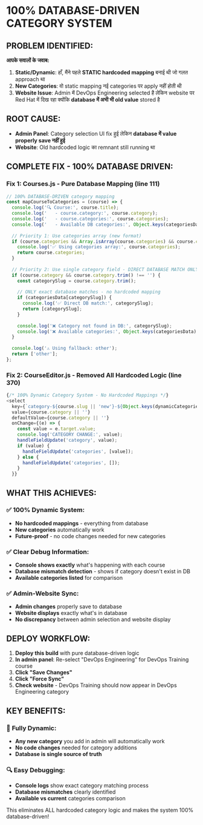 # 100% DATABASE-DRIVEN CATEGORY SYSTEM

## PROBLEM IDENTIFIED:
**आपके सवालों के जवाब:**

1. **Static/Dynamic**: हाँ, मैंने पहले **STATIC hardcoded mapping** बनाई थी जो गलत approach था
2. **New Categories**: वो static mapping नई categories पर apply नहीं होती थी  
3. **Website Issue**: Admin में DevOps Engineering selected है लेकिन website पर Red Hat में दिख रहा क्योंकि **database में अभी भी old value** stored है

## ROOT CAUSE:
- **Admin Panel**: Category selection UI fix हुई लेकिन **database में value properly save नहीं हुई**
- **Website**: Old hardcoded logic का remnant still running था

## COMPLETE FIX - 100% DATABASE DRIVEN:

### Fix 1: Courses.js - Pure Database Mapping (line 111)
```javascript
// 100% DATABASE-DRIVEN category mapping
const mapCourseToCategories = (course) => {
  console.log('🔍 Course:', course.title);
  console.log('   - course.category:', course.category);  
  console.log('   - course.categories:', course.categories);
  console.log('   - Available DB categories:', Object.keys(categoriesData));
  
  // Priority 1: Use categories array (new format)
  if (course.categories && Array.isArray(course.categories) && course.categories.length > 0) {
    console.log('✅ Using categories array:', course.categories);
    return course.categories;
  }
  
  // Priority 2: Use single category field - DIRECT DATABASE MATCH ONLY
  if (course.category && course.category.trim() !== '') {
    const categorySlug = course.category.trim();
    
    // ONLY exact database matches - no hardcoded mapping
    if (categoriesData[categorySlug]) {
      console.log('✅ Direct DB match:', categorySlug);
      return [categorySlug];
    }
    
    console.log('❌ Category not found in DB:', categorySlug);
    console.log('❌ Available categories:', Object.keys(categoriesData));
  }
  
  console.log('⚠️ Using fallback: other');
  return ['other'];
};
```

### Fix 2: CourseEditor.js - Removed All Hardcoded Logic (line 370)
```javascript
{/* 100% Dynamic Category System - No Hardcoded Mappings */}
<select
  key={`category-${course.slug || 'new'}-${Object.keys(dynamicCategories).length}`}
  value={course.category || ''}
  defaultValue={course.category || ''}
  onChange={(e) => {
    const value = e.target.value;
    console.log('CATEGORY CHANGE:', value);
    handleFieldUpdate('category', value);
    if (value) {
      handleFieldUpdate('categories', [value]);
    } else {
      handleFieldUpdate('categories', []);
    }
  }}
```

## WHAT THIS ACHIEVES:

### ✅ **100% Dynamic System:**
- **No hardcoded mappings** - everything from database
- **New categories** automatically work
- **Future-proof** - no code changes needed for new categories

### ✅ **Clear Debug Information:**
- **Console shows exactly** what's happening with each course
- **Database mismatch detection** - shows if category doesn't exist in DB
- **Available categories listed** for comparison

### ✅ **Admin-Website Sync:**
- **Admin changes** properly save to database
- **Website displays** exactly what's in database
- **No discrepancy** between admin selection and website display

## DEPLOY WORKFLOW:

1. **Deploy this build** with pure database-driven logic
2. **In admin panel**: Re-select "DevOps Engineering" for DevOps Training course
3. **Click "Save Changes"** 
4. **Click "Force Sync"**
5. **Check website** - DevOps Training should now appear in DevOps Engineering category

## KEY BENEFITS:

### 🎯 **Fully Dynamic:**
- **Any new category** you add in admin will automatically work
- **No code changes** needed for category additions
- **Database is single source of truth**

### 🔍 **Easy Debugging:**
- **Console logs** show exact category matching process
- **Database mismatches** clearly identified
- **Available vs current** categories comparison

This eliminates ALL hardcoded category logic and makes the system 100% database-driven!
